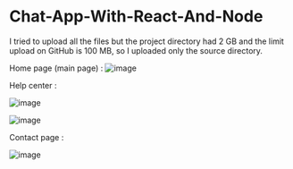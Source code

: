 # Chat-App-With-React-And-Node

I tried to upload all the files but the project directory  had 2 GB and the limit upload on GitHub is 100 MB, so I uploaded only the source directory.

Home page (main page) :
![image](https://github.com/danut02/Chat-App-With-React-And-Node/assets/99675458/4de50c23-cb74-4d97-9fbc-018801ab91a8)

Help center : 

![image](https://github.com/danut02/Chat-App-With-React-And-Node/assets/99675458/752ea91c-ca9f-4716-a5a6-5cb9869aa5ad)

![image](https://github.com/danut02/Chat-App-With-React-And-Node/assets/99675458/4588fe34-864b-4a8f-a051-da879ea57019)


Contact page :

![image](https://github.com/danut02/Chat-App-With-React-And-Node/assets/99675458/280c2dd4-15c4-4bec-a247-26b6a3cb3fcd)
